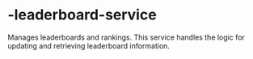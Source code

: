 # -leaderboard-service
Manages leaderboards and rankings. This service handles the logic for updating and retrieving leaderboard information.
